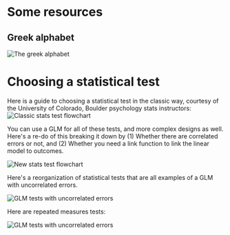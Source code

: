 # Some resources

## Greek alphabet

![The greek alphabet](images/greekalphabet.png)

# Choosing a statistical test

Here is a guide to choosing a statistical test in the classic way, courtesy of the University of Colorado, Boulder psychology stats instructors:
![Classic stats test flowchart](images/whichstats_colorado.png)

You can use a GLM for all of these tests, and more complex designs as well. Here's a re-do of this breaking it down by (1) Whether there are correlated errors or not, and (2) Whether you need a link function to link the linear model to outcomes.

![New stats test flowchart](images/newwhichstats_colorado_tor.png)

Here's a reorganization of statistical tests that are all examples of a GLM with uncorrelated errors.

![GLM tests with uncorrelated errors](images/glmfamily_iid.png)

Here are repeated measures tests:

![GLM tests with uncorrelated errors](images/glmfamily_correrrors.png)
